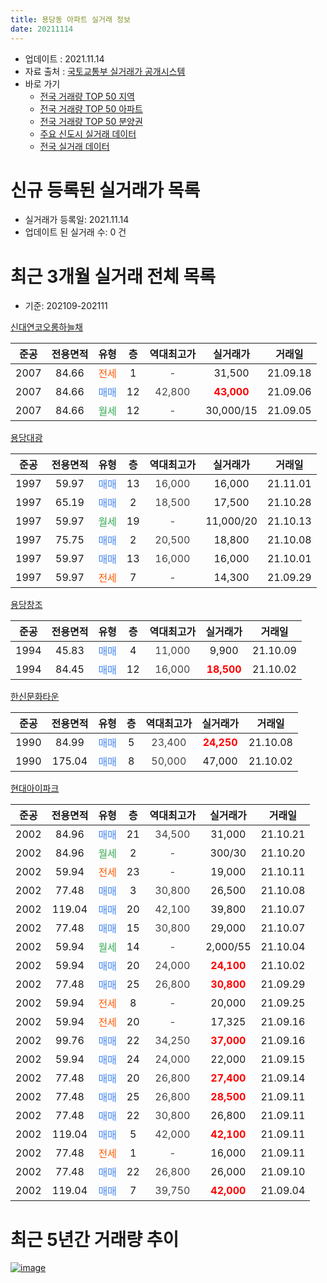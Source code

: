 ```yaml
---
title: 용당동 아파트 실거래 정보
date: 20211114
---
```


* 업데이트 : 2021.11.14
* 자료 출처 : [국토교통부 실거래가 공개시스템](http://rt.molit.go.kr)
* 바로 가기
    * [전국 거래량 TOP 50 지역](https://apt-info.github.io/apt-trade-info/tr)
    * [전국 거래량 TOP 50 아파트](https://apt-info.github.io/apt-trade-info/ta)
    * [전국 거래량 TOP 50 분양권](https://apt-info.github.io/apt-trade-info/tb)
    * [주요 신도시 실거래 데이터](https://apt-info.github.io/apt-trade-info/newtown)
    * [전국 실거래 데이터](https://apt-info.github.io/apt-trade-info/all)



<script async src="https://pagead2.googlesyndication.com/pagead/js/adsbygoogle.js"></script>
<!-- 기본광고 -->
<ins class="adsbygoogle"
     style="display:block"
     data-ad-client="ca-pub-1142216861245946"
     data-ad-slot="4805727019"
     data-ad-format="auto"
     data-full-width-responsive="true"></ins>
<script>
     (adsbygoogle = window.adsbygoogle || []).push({});
</script>


# 신규 등록된 실거래가 목록

* 실거래가 등록일: 2021.11.14
* 업데이트 된 실거래 수: 0 건




<script async src="https://pagead2.googlesyndication.com/pagead/js/adsbygoogle.js"></script>
<!-- 기본광고 -->
<ins class="adsbygoogle"
     style="display:block"
     data-ad-client="ca-pub-1142216861245946"
     data-ad-slot="4805727019"
     data-ad-format="auto"
     data-full-width-responsive="true"></ins>
<script>
     (adsbygoogle = window.adsbygoogle || []).push({});
</script>


# 최근 3개월 실거래 전체 목록
* 기준: 202109-202111


[신대연코오롱하늘채](https://search.naver.com/search.naver?query=%EC%8B%A0%EB%8C%80%EC%97%B0%EC%BD%94%EC%98%A4%EB%A1%B1%ED%95%98%EB%8A%98%EC%B1%84)

|준공|전용면적|유형|층|역대최고가|실거래가|거래일|
|:---:|:---:|:---:|:---:|:---:|:---:|:---:|
|2007|84.66|<span style="color:#FF5A00">전세</span>|1|<span style="color:#444444">-</span>|31,500|21.09.18|
|2007|84.66|<span style="color:#4285F3">매매</span>|12|<span style="color:#444444">42,800</span>|<b><span style="color:#FF0000">43,000</span></b>|21.09.06|
|2007|84.66|<span style="color:#34A853">월세</span>|12|<span style="color:#444444">-</span>|30,000/15|21.09.05|

[용당대광](https://search.naver.com/search.naver?query=%EC%9A%A9%EB%8B%B9%EB%8C%80%EA%B4%91)

|준공|전용면적|유형|층|역대최고가|실거래가|거래일|
|:---:|:---:|:---:|:---:|:---:|:---:|:---:|
|1997|59.97|<span style="color:#4285F3">매매</span>|13|<span style="color:#444444">16,000</span>|16,000|21.11.01|
|1997|65.19|<span style="color:#4285F3">매매</span>|2|<span style="color:#444444">18,500</span>|17,500|21.10.28|
|1997|59.97|<span style="color:#34A853">월세</span>|19|<span style="color:#444444">-</span>|11,000/20|21.10.13|
|1997|75.75|<span style="color:#4285F3">매매</span>|2|<span style="color:#444444">20,500</span>|18,800|21.10.08|
|1997|59.97|<span style="color:#4285F3">매매</span>|13|<span style="color:#444444">16,000</span>|16,000|21.10.01|
|1997|59.97|<span style="color:#FF5A00">전세</span>|7|<span style="color:#444444">-</span>|14,300|21.09.29|

[용당창조](https://search.naver.com/search.naver?query=%EC%9A%A9%EB%8B%B9%EC%B0%BD%EC%A1%B0)

|준공|전용면적|유형|층|역대최고가|실거래가|거래일|
|:---:|:---:|:---:|:---:|:---:|:---:|:---:|
|1994|45.83|<span style="color:#4285F3">매매</span>|4|<span style="color:#444444">11,000</span>|9,900|21.10.09|
|1994|84.45|<span style="color:#4285F3">매매</span>|12|<span style="color:#444444">16,000</span>|<b><span style="color:#FF0000">18,500</span></b>|21.10.02|

[한신문화타운](https://search.naver.com/search.naver?query=%ED%95%9C%EC%8B%A0%EB%AC%B8%ED%99%94%ED%83%80%EC%9A%B4)

|준공|전용면적|유형|층|역대최고가|실거래가|거래일|
|:---:|:---:|:---:|:---:|:---:|:---:|:---:|
|1990|84.99|<span style="color:#4285F3">매매</span>|5|<span style="color:#444444">23,400</span>|<b><span style="color:#FF0000">24,250</span></b>|21.10.08|
|1990|175.04|<span style="color:#4285F3">매매</span>|8|<span style="color:#444444">50,000</span>|47,000|21.10.02|

[현대아이파크](https://search.naver.com/search.naver?query=%ED%98%84%EB%8C%80%EC%95%84%EC%9D%B4%ED%8C%8C%ED%81%AC)

|준공|전용면적|유형|층|역대최고가|실거래가|거래일|
|:---:|:---:|:---:|:---:|:---:|:---:|:---:|
|2002|84.96|<span style="color:#4285F3">매매</span>|21|<span style="color:#444444">34,500</span>|31,000|21.10.21|
|2002|84.96|<span style="color:#34A853">월세</span>|2|<span style="color:#444444">-</span>|300/30|21.10.20|
|2002|59.94|<span style="color:#FF5A00">전세</span>|23|<span style="color:#444444">-</span>|19,000|21.10.11|
|2002|77.48|<span style="color:#4285F3">매매</span>|3|<span style="color:#444444">30,800</span>|26,500|21.10.08|
|2002|119.04|<span style="color:#4285F3">매매</span>|20|<span style="color:#444444">42,100</span>|39,800|21.10.07|
|2002|77.48|<span style="color:#4285F3">매매</span>|15|<span style="color:#444444">30,800</span>|29,000|21.10.07|
|2002|59.94|<span style="color:#34A853">월세</span>|14|<span style="color:#444444">-</span>|2,000/55|21.10.04|
|2002|59.94|<span style="color:#4285F3">매매</span>|20|<span style="color:#444444">24,000</span>|<b><span style="color:#FF0000">24,100</span></b>|21.10.02|
|2002|77.48|<span style="color:#4285F3">매매</span>|25|<span style="color:#444444">26,800</span>|<b><span style="color:#FF0000">30,800</span></b>|21.09.29|
|2002|59.94|<span style="color:#FF5A00">전세</span>|8|<span style="color:#444444">-</span>|20,000|21.09.25|
|2002|59.94|<span style="color:#FF5A00">전세</span>|20|<span style="color:#444444">-</span>|17,325|21.09.16|
|2002|99.76|<span style="color:#4285F3">매매</span>|22|<span style="color:#444444">34,250</span>|<b><span style="color:#FF0000">37,000</span></b>|21.09.16|
|2002|59.94|<span style="color:#4285F3">매매</span>|24|<span style="color:#444444">24,000</span>|22,000|21.09.15|
|2002|77.48|<span style="color:#4285F3">매매</span>|20|<span style="color:#444444">26,800</span>|<b><span style="color:#FF0000">27,400</span></b>|21.09.14|
|2002|77.48|<span style="color:#4285F3">매매</span>|25|<span style="color:#444444">26,800</span>|<b><span style="color:#FF0000">28,500</span></b>|21.09.11|
|2002|77.48|<span style="color:#4285F3">매매</span>|22|<span style="color:#444444">30,800</span>|26,800|21.09.11|
|2002|119.04|<span style="color:#4285F3">매매</span>|5|<span style="color:#444444">42,000</span>|<b><span style="color:#FF0000">42,100</span></b>|21.09.11|
|2002|77.48|<span style="color:#FF5A00">전세</span>|1|<span style="color:#444444">-</span>|16,000|21.09.11|
|2002|77.48|<span style="color:#4285F3">매매</span>|22|<span style="color:#444444">26,800</span>|26,000|21.09.10|
|2002|119.04|<span style="color:#4285F3">매매</span>|7|<span style="color:#444444">39,750</span>|<b><span style="color:#FF0000">42,000</span></b>|21.09.04|



<script async src="https://pagead2.googlesyndication.com/pagead/js/adsbygoogle.js"></script>
<!-- 기본광고 -->
<ins class="adsbygoogle"
     style="display:block"
     data-ad-client="ca-pub-1142216861245946"
     data-ad-slot="4805727019"
     data-ad-format="auto"
     data-full-width-responsive="true"></ins>
<script>
     (adsbygoogle = window.adsbygoogle || []).push({});
</script>


# 최근 5년간 거래량 추이


<div style="width:100%;">
    <canvas id="deal_progress" height="200"></canvas>
</div>

<script>
new Chart(document.getElementById("deal_progress"), {
    type: 'line',
    data: {
        labels: ['16.01','16.02','16.03','16.04','16.05','16.06','16.07','16.08','16.09','16.10','16.11','16.12','17.01','17.02','17.03','17.04','17.05','17.06','17.07','17.08','17.09','17.10','17.11','17.12','18.01','18.02','18.03','18.04','18.05','18.06','18.07','18.08','18.09','18.10','18.11','18.12','19.01','19.02','19.03','19.04','19.05','19.06','19.07','19.08','19.09','19.10','19.11','19.12','20.01','20.02','20.03','20.04','20.05','20.06','20.07','20.08','20.09','20.10','20.11','20.12','21.01','21.02','21.03','21.04','21.05','21.06','21.07','21.08','21.09','21.10','21.11'],
        datasets: [{
            label: '매매/분양권',
            data: [5,3,10,10,4,6,7,12,14,22,15,8,10,5,9,8,18,12,8,6,4,4,12,4,10,5,9,5,2,4,2,5,4,3,2,2,4,5,4,5,2,4,7,6,9,5,18,11,10,11,9,7,11,32,10,38,16,34,140,14,16,15,10,10,17,32,33,10,10,12,1],
            borderColor: "rgba(66, 133, 243, 1)",
            backgroundColor: "rgba(66, 133, 243, 0.05)",
            borderWidth: 1,
            pointRadius: 0,
            fill: false,
            lineTension: 0
        },{
            label: '전/월세',
            data: [2,0,2,2,2,0,0,2,10,12,7,4,5,2,4,3,7,5,4,5,5,1,11,4,5,2,4,2,6,7,6,2,7,8,3,8,3,4,2,5,4,1,5,2,3,6,9,5,3,5,6,2,4,13,5,4,5,6,10,21,16,13,6,4,5,5,6,5,6,4,0],
            borderColor: "rgba(255, 90, 0, 1)",
            backgroundColor: "rgba(255, 90, 0, 0.05)",
            borderWidth: 1,
            pointRadius: 0,
            fill: false,
            lineTension: 0
        },{
            label: '합계',
            data: [7,3,12,12,6,6,7,14,24,34,22,12,15,7,13,11,25,17,12,11,9,5,23,8,15,7,13,7,8,11,8,7,11,11,5,10,7,9,6,10,6,5,12,8,12,11,27,16,13,16,15,9,15,45,15,42,21,40,150,35,32,28,16,14,22,37,39,15,16,16,1],
            borderColor: "rgba(0, 0, 0, 1)",
            backgroundColor: "rgba(0, 0, 0, 0.03)",
            borderWidth: 0.1,
            pointRadius: 0,
            fill: true,
            lineTension: 0
        }
        ]
    },
    options: {
        responsive: true,
        title: {
            display: false
        },
        tooltips: {
            mode: 'index',
            intersect: false
        },
        hover: {
            mode: 'nearest',
            intersect: true
        },
        scales: {
            xAxes: [{
                display: true,
                scaleLabel: {
                    display: true,
                    labelString: '년/월'
                }
            }],
            yAxes: [{
                display: true,
                ticks: {
                    suggestedMin: 0,
                },
                scaleLabel: {
                    display: true,
                    labelString: '실거래 수'
                }
            }]
        }
    }
});

</script>


[![image](https://apt-info.github.io/images/2020-01-03-apt-trade-info/1024x500.png)](https://play.google.com/store/apps/details?id=com.aptinfo.apttradeinfo)

